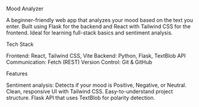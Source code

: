 Mood Analyzer

A beginner-friendly web app that analyzes your mood based on the text you enter. Built using Flask for the backend and React with Tailwind CSS for the frontend. Ideal for learning full-stack basics and sentiment analysis.

Tech Stack

  Frontend: React, Tailwind CSS, Vite
  Backend: Python, Flask, TextBlob
  API Communication: Fetch (REST)
  Version Control: Git & GitHub

Features

  Sentiment analysis: Detects if your mood is Positive, Negative, or Neutral.
  Clean, responsive UI with Tailwind CSS.
  Easy-to-understand project structure.
  Flask API that uses TextBlob for polarity detection.
